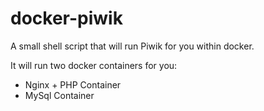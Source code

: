 # docker-piwik

A small shell script that will run Piwik for you within docker.

It will run two docker containers for you:

* Nginx + PHP Container
* MySql Container

